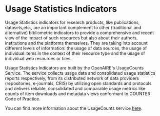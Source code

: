 # Usage Statistics Indicators

Usage Statistics indicators for research products, like publications, datasets,etc., are an important complement to other (traditional and alternative) bibliometric indicators to provide a comprehensive and recent view of the impact of such resources but also about their authors, institutions and the platforms themselves. They are taking into account different levels of information: the usage of data sources, the usage of individual items in the context of their resource type and the usage of individual web resources or files.

Usage Statistics Indicators are built by the OpenAIRE's UsageCounts Service. The service collects usage data and consolidated usage statistics reports respectively, from its distributed network of data providers (repositories, e-journals, CRIS) by utilizing open standards and protocols and delivers reliable, consolidated and comparable usage metrics like counts of item downloads and metadata views conformant to COUNTER Code of Practice.

You can find more information about the UsageCounts service [here](https://usagecounts.openaire.eu/).